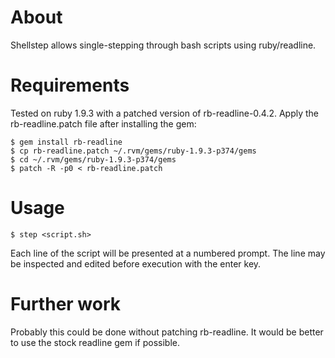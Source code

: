 # About

Shellstep allows single-stepping through bash scripts using ruby/readline.

# Requirements

Tested on ruby 1.9.3 with a patched version of rb-readline-0.4.2. Apply the rb-readline.patch file
after installing the gem:

    $ gem install rb-readline
    $ cp rb-readline.patch ~/.rvm/gems/ruby-1.9.3-p374/gems 
    $ cd ~/.rvm/gems/ruby-1.9.3-p374/gems 
    $ patch -R -p0 < rb-readline.patch

# Usage 

    $ step <script.sh>

Each line of the script will be presented at a numbered prompt. The line may be inspected
and edited before execution with the enter key.

# Further work

Probably this could be done without patching rb-readline. It would be better to
use the stock readline gem if possible. 
